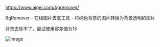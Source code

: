 https://www.aigei.com/bgremover/

BgRemover - 在线图片去底工具 - 将纯色背景的图片转换为背景透明的图片

背景去除不了，尝试使用容差值为15

![image](https://user-images.githubusercontent.com/53358372/121194278-2faba500-c8a1-11eb-8f69-b8883c6bbc45.png)
